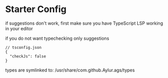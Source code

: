 # Starter Config

if suggestions don't work, first make sure
you have TypeScript LSP working in your editor

if you do not want typechecking only suggestions

```json5
// tsconfig.json
{
  "checkJs": false
}
```

types are symlinked to:
/usr/share/com.github.Aylur.ags/types
